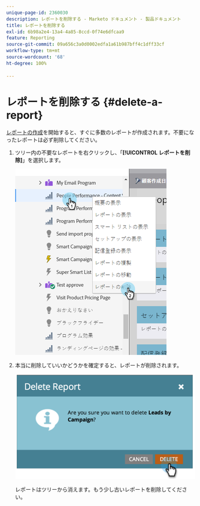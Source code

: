 ```yaml
---
unique-page-id: 2360030
description: レポートを削除する - Marketo ドキュメント - 製品ドキュメント
title: レポートを削除する
exl-id: 6b98a2e4-13a4-4a85-8ccd-0f74e6dfcaa9
feature: Reporting
source-git-commit: 09a656c3a0d0002edfa1a61b987bff4c1dff33cf
workflow-type: tm+mt
source-wordcount: '68'
ht-degree: 100%

---
```


# レポートを削除する {#delete-a-report}

[レポートの作成](/help/marketo/product-docs/reporting/basic-reporting/creating-reports/create-a-report-in-a-program.md)を開始すると、すぐに多数のレポートが作成されます。不要になったレポートは必ず削除してください。

1. ツリー内の不要なレポートを右クリックし、「**[!UICONTROL レポートを削除]**」を選択します。

   ![](assets/image2014-9-16-14-3a26-3a48.png)

1. 本当に削除していいかどうかを確定すると、レポートが削除されます。

   ![](assets/image2014-9-16-14-3a26-3a53.png)

   レポートはツリーから消えます。もう少し古いレポートを削除してください。

